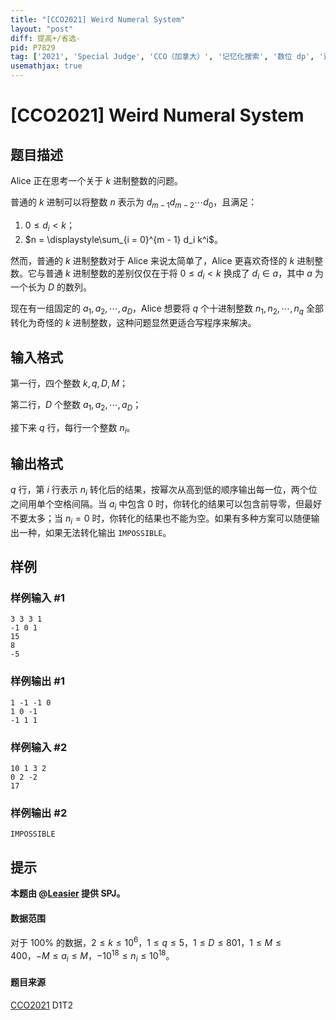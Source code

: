 ```yaml
---
title: "[CCO2021] Weird Numeral System"
layout: "post"
diff: 提高+/省选-
pid: P7829
tag: ['2021', 'Special Judge', 'CCO（加拿大）', '记忆化搜索', '数位 dp', '进制']
usemathjax: true
---
```


# [CCO2021] Weird Numeral System
## 题目描述

Alice 正在思考一个关于 $k$ 进制整数的问题。

普通的 $k$ 进制可以将整数 $n$ 表示为 $d_{m - 1} d_{m - 2} \cdots d_0$，且满足：

1. $0 \leq d_i < k$；
2. $n = \displaystyle\sum_{i = 0}^{m - 1} d_i k^i$。

然而，普通的 $k$ 进制整数对于 Alice 来说太简单了，Alice 更喜欢奇怪的 $k$ 进制整数。它与普通 $k$ 进制整数的差别仅仅在于将 $0 \leq d_i < k$ 换成了 $d_i \in a$，其中 $a$ 为一个长为 $D$ 的数列。

现在有一组固定的 $a_1, a_2, \cdots, a_D$，Alice 想要将 $q$ 个十进制整数 $n_1, n_2, \cdots, n_q$ 全部转化为奇怪的 $k$ 进制整数，这种问题显然更适合写程序来解决。
## 输入格式

第一行，四个整数 $k, q, D, M$；

第二行，$D$ 个整数 $a_1, a_2, \cdots, a_D$；

接下来 $q$ 行，每行一个整数 $n_i$。
## 输出格式

$q$ 行，第 $i$ 行表示 $n_i$ 转化后的结果，按幂次从高到低的顺序输出每一位，两个位之间用单个空格间隔。当 $a_i$ 中包含 $0$ 时，你转化的结果可以包含前导零，但最好不要太多；当 $n_i = 0$ 时，你转化的结果也不能为空。如果有多种方案可以随便输出一种，如果无法转化输出 `IMPOSSIBLE`。
## 样例

### 样例输入 #1
```
3 3 3 1
-1 0 1
15
8
-5
```
### 样例输出 #1
```
1 -1 -1 0
1 0 -1
-1 1 1
```
### 样例输入 #2
```
10 1 3 2
0 2 -2
17
```
### 样例输出 #2
```
IMPOSSIBLE
```
## 提示

**本题由 @[Leasier](https://www.luogu.com.cn/user/201007) 提供 SPJ。**
#### 数据范围
对于 $100\%$ 的数据，$2 \leq k \leq 10^6$，$1 \leq q \leq 5$，$1 \leq D \leq 801$，$1 \leq M \leq 400$，$-M \leq a_i \leq M$，$-10^{18} \leq n_i \leq 10^{18}$。
#### 题目来源
[CCO2021](https://cemc.math.uwaterloo.ca/contests/computing/2021/index.html) D1T2
